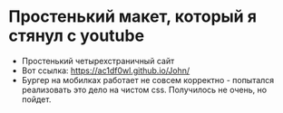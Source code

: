 # Простенький макет, который я стянул с youtube

- Простенький четырехстраничный сайт
- Вот ссылка: https://ac1df0wl.github.io/John/
- Бургер на мобилках работает не совсем корректно - попытался реализовать это дело на чистом css. Получилось не очень, но пойдет.
